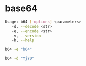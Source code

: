 # base64

```bash
Usage: b64 [-options] <parameters>
   -d, --decode <str>
   -e, --encode <str>
   -v, --version
   -h, --help
```

```bash
b64 -e "b64"

b64 -d "YjY0"
```

